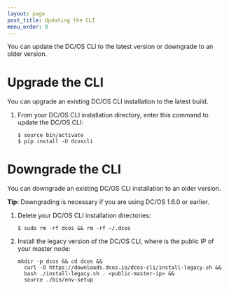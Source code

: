 ```yaml
---
layout: page
post_title: Updating the CLI
menu_order: 0
---
```


You can update the DC/OS CLI to the latest version or downgrade to an older version.

# <a name="upgrade"></a>Upgrade the CLI

You can upgrade an existing DC/OS CLI installation to the latest build.

1.  From your DC/OS CLI installation directory, enter this command to update the DC/OS CLI:
    
        $ source bin/activate
        $ pip install -U dcoscli
        

# <a name="downgrade"></a>Downgrade the CLI

You can downgrade an existing DC/OS CLI installation to an older version.

**Tip:** Downgrading is necessary if you are using DC/OS 1.6.0 or earlier.

1.  Delete your DC/OS CLI installation directories:
    
        $ sudo rm -rf dcos && rm -rf ~/.dcos
        

2.  Install the legacy version of the DC/OS CLI, where <public-master-ip> is the public IP of your master node:
    
        mkdir -p dcos && cd dcos && 
          curl -O https://downloads.dcos.io/dcos-cli/install-legacy.sh && 
          bash ./install-legacy.sh . <public-master-ip> && 
          source ./bin/env-setup